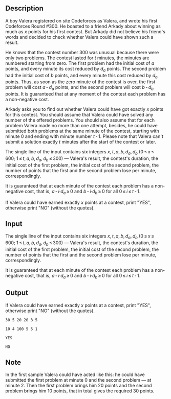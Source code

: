 ## Description

<div><p>A boy Valera registered on site <span class="tex-font-style-tt">Codeforces</span> as <span class="tex-font-style-tt">Valera</span>, and wrote his first <span class="tex-font-style-tt">Codeforces Round #300</span>. He boasted to a friend Arkady about winning as much as <span class="tex-span"><i>x</i></span> points for his first contest. But Arkady did not believe his friend's words and decided to check whether Valera could have shown such a result.</p><p>He knows that the contest number <span class="tex-span">300</span> was unusual because there were only two problems. The contest lasted for <span class="tex-span"><i>t</i></span> minutes, the minutes are numbered starting from zero. The first problem had the initial cost of <span class="tex-span"><i>a</i></span> points, and every minute its cost reduced by <span class="tex-span"><i>d</i><sub class="lower-index"><i>a</i></sub></span> points. The second problem had the initial cost of <span class="tex-span"><i>b</i></span> points, and every minute this cost reduced by <span class="tex-span"><i>d</i><sub class="lower-index"><i>b</i></sub></span> points. Thus, as soon as the zero minute of the contest is over, the first problem will cost <span class="tex-span"><i>a</i> - <i>d</i><sub class="lower-index"><i>a</i></sub></span> points, and the second problem will cost <span class="tex-span"><i>b</i> - <i>d</i><sub class="lower-index"><i>b</i></sub></span> points. It is guaranteed that at any moment of the contest each problem has a non-negative cost.</p><p>Arkady asks you to find out whether Valera could have got exactly <span class="tex-span"><i>x</i></span> points for this contest. You should assume that Valera could have solved any number of the offered problems. You should also assume that for each problem Valera made no more than one attempt, besides, he could have submitted both problems at the same minute of the contest, starting with minute <span class="tex-span">0</span> and ending with minute number <span class="tex-span"><i>t</i> - 1</span>. Please note that Valera can't submit a solution exactly <span class="tex-span"><i>t</i></span> minutes after the start of the contest or later.</p></div><div class="input-specification"><p>The single line of the input contains six integers <span class="tex-span"><i>x</i>, <i>t</i>, <i>a</i>, <i>b</i>, <i>d</i><sub class="lower-index"><i>a</i></sub>, <i>d</i><sub class="lower-index"><i>b</i></sub></span> <span class="tex-span">(0 ≤ <i>x</i> ≤ 600;&nbsp;1 ≤ <i>t</i>, <i>a</i>, <i>b</i>, <i>d</i><sub class="lower-index"><i>a</i></sub>, <i>d</i><sub class="lower-index"><i>b</i></sub> ≤ 300)</span> — Valera's result, the contest's duration, the initial cost of the first problem, the initial cost of the second problem, the number of points that the first and the second problem lose per minute, correspondingly.</p><p>It is guaranteed that at each minute of the contest each problem has a non-negative cost, that is, <span class="tex-span"><i>a</i> - <i>i</i>·<i>d</i><sub class="lower-index"><i>a</i></sub> ≥ 0</span> and <span class="tex-span"><i>b</i> - <i>i</i>·<i>d</i><sub class="lower-index"><i>b</i></sub> ≥ 0</span> for all <span class="tex-span">0 ≤ <i>i</i> ≤ <i>t</i> - 1</span>.</p></div><div class="output-specification"><p>If Valera could have earned exactly <span class="tex-span"><i>x</i></span> points at a contest, print "<span class="tex-font-style-tt">YES</span>", otherwise print "<span class="tex-font-style-tt">NO</span>" (without the quotes).</p></div>

## Input

<p>The single line of the input contains six integers <span class="tex-span"><i>x</i>, <i>t</i>, <i>a</i>, <i>b</i>, <i>d</i><sub class="lower-index"><i>a</i></sub>, <i>d</i><sub class="lower-index"><i>b</i></sub></span> <span class="tex-span">(0 ≤ <i>x</i> ≤ 600;&nbsp;1 ≤ <i>t</i>, <i>a</i>, <i>b</i>, <i>d</i><sub class="lower-index"><i>a</i></sub>, <i>d</i><sub class="lower-index"><i>b</i></sub> ≤ 300)</span> — Valera's result, the contest's duration, the initial cost of the first problem, the initial cost of the second problem, the number of points that the first and the second problem lose per minute, correspondingly.</p><p>It is guaranteed that at each minute of the contest each problem has a non-negative cost, that is, <span class="tex-span"><i>a</i> - <i>i</i>·<i>d</i><sub class="lower-index"><i>a</i></sub> ≥ 0</span> and <span class="tex-span"><i>b</i> - <i>i</i>·<i>d</i><sub class="lower-index"><i>b</i></sub> ≥ 0</span> for all <span class="tex-span">0 ≤ <i>i</i> ≤ <i>t</i> - 1</span>.</p>

## Output

<p>If Valera could have earned exactly <span class="tex-span"><i>x</i></span> points at a contest, print "<span class="tex-font-style-tt">YES</span>", otherwise print "<span class="tex-font-style-tt">NO</span>" (without the quotes).</p>





```input1
30 5 20 20 3 5

```




```input2
10 4 100 5 5 1

```




```output1
YES

```




```output2
NO

```



## Note

<p>In the first sample Valera could have acted like this: he could have submitted the first problem at minute <span class="tex-span">0</span> and the second problem — at minute <span class="tex-span">2</span>. Then the first problem brings him <span class="tex-span">20</span> points and the second problem brings him <span class="tex-span">10</span> points, that in total gives the required <span class="tex-span">30</span> points.</p>

